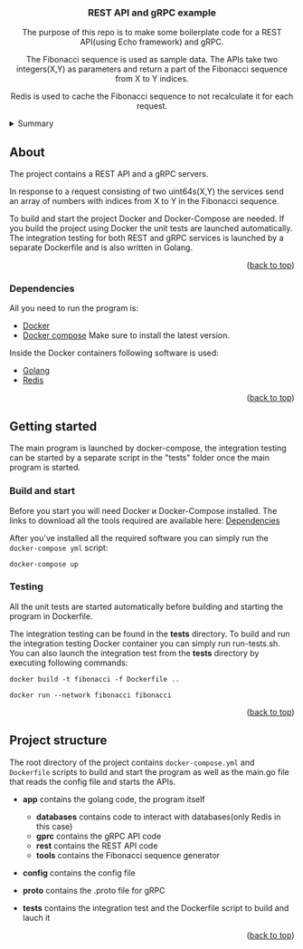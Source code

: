 <div id="top"></div>

<div align="center">

  <h3 align="center">REST API and gRPC example</h3>

  The purpose of this repo is to make some boilerplate code for a REST API(using Echo framework) and gRPC.

  The Fibonacci sequence is used as sample data.
  The APIs take two integers(X,Y) as parameters and return a part of the Fibonacci sequence from X to Y indices.

  Redis is used to cache the Fibonacci sequence to not recalculate it for each request.
</div>



<!-- TABLE OF CONTENTS -->
<details>
  <summary>Summary</summary>
  <ol>
    <li>
      <a href="#about">About</a>
      <ul>
        <li><a href="#dependencies">Dependencies</a></li>
      </ul>
    </li>
    <li>
      <a href="#getting-started">Getting started</a>
      <ul>
        <li><a href="#build-and-start">Build and start</a></li>
        <li><a href="#testing">Testing</a></li>
      </ul>
    </li>
    <li><a href="#project-structure">Project structure</a></li>
  </ol>
</details>



<!-- ABOUT THE PROJECT -->
## About

The project contains a REST API and a gRPC servers.

In response to a request consisting of two uint64s(X,Y) the services send an array of numbers with indices from X to Y in the Fibonacci sequence.

To build and start the project Docker and Docker-Compose are needed.
If you build the project using Docker the unit tests are launched automatically.
The integration testing for both REST and gRPC services is launched by a separate Dockerfile and is also written in Golang.

<p align="right">(<a href="#top">back to top</a>)</p>



### Dependencies

All you need to run the program is:
* [Docker](https://www.docker.com/)
* [Docker compose](https://docs.docker.com/compose/install/)
Make sure to install the latest version.

Inside the Docker containers following software is used:
* [Golang](https://golang.org/)
* [Redis](https://redis.io/)

<p align="right">(<a href="#top">back to top</a>)</p>



<!-- GETTING STARTED -->
## Getting started

The main program is launched by docker-compose, the integration testing can be started by a separate script in the "tests" folder once the main program is started.

### Build and start

Before you start you will need Docker и Docker-Compose installed.
The links to download all the tools required are available here: <a href="#dependencies">Dependencies</a>

After you've installed all the required software you can simply run the `docker-compose yml` script:
   ```
   docker-compose up
   ```


### Testing

All the unit tests are started automatically before building and starting the program in Dockerfile.

The integration testing can be found in the **tests** directory.
To build and run the integration testing Docker container you can simply run run-tests.sh.
You can also launch the integration test from the **tests** directory by executing following commands:

   ```
   docker build -t fibonacci -f Dockerfile ..

   docker run --network fibonacci fibonacci

   ```

<p align="right">(<a href="#top">back to top</a>)</p>



<!-- STRUCTURE -->
## Project structure
The root directory of the project contains `docker-compose.yml` and `Dockerfile` scripts to build and start the program as well as the main.go file that reads the config file and starts the APIs.

* **app** contains the golang code, the program itself
    * **databases** contains code to interact with databases(only Redis in this case)
    * **gprc** contains the gRPC API code
    * **rest** contains the REST API code
    * **tools** contains the Fibonacci sequence generator

* **config** contains the config file
* **proto** contains the .proto file for gRPC
* **tests** contains the integration test and the Dockerfile script to build and lauch it

<p align="right">(<a href="#top">back to top</a>)</p>

